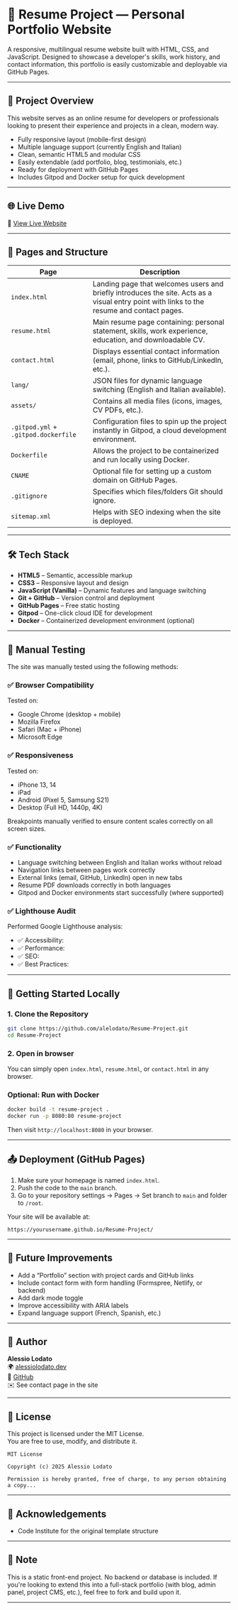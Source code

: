# 💼 Resume Project — Personal Portfolio Website

A responsive, multilingual resume website built with HTML, CSS, and JavaScript. Designed to showcase a developer's skills, work history, and contact information, this portfolio is easily customizable and deployable via GitHub Pages.

---

## 📘 Project Overview

This website serves as an online resume for developers or professionals looking to present their experience and projects in a clean, modern way.

- Fully responsive layout (mobile-first design)
- Multiple language support (currently English and Italian)
- Clean, semantic HTML5 and modular CSS
- Easily extendable (add portfolio, blog, testimonials, etc.)
- Ready for deployment with GitHub Pages
- Includes Gitpod and Docker setup for quick development

---

## 🌐 Live Demo

🔗 [View Live Website](https://alelodato.github.io/Resume-Project/)

---

## 🧭 Pages and Structure

| Page | Description |
|------|-------------|
| `index.html` | Landing page that welcomes users and briefly introduces the site. Acts as a visual entry point with links to the resume and contact pages. |
| `resume.html` | Main resume page containing: personal statement, skills, work experience, education, and downloadable CV. |
| `contact.html` | Displays essential contact information (email, phone, links to GitHub/LinkedIn, etc.). |
| `lang/` | JSON files for dynamic language switching (English and Italian available). |
| `assets/` | Contains all media files (icons, images, CV PDFs, etc.). |
| `.gitpod.yml` + `.gitpod.dockerfile` | Configuration files to spin up the project instantly in Gitpod, a cloud development environment. |
| `Dockerfile` | Allows the project to be containerized and run locally using Docker. |
| `CNAME` | Optional file for setting up a custom domain on GitHub Pages. |
| `.gitignore` | Specifies which files/folders Git should ignore. |
| `sitemap.xml` | Helps with SEO indexing when the site is deployed.

---

## 🛠️ Tech Stack

- **HTML5** – Semantic, accessible markup  
- **CSS3** – Responsive layout and design  
- **JavaScript (Vanilla)** – Dynamic features and language switching  
- **Git + GitHub** – Version control and deployment  
- **GitHub Pages** – Free static hosting  
- **Gitpod** – One-click cloud IDE for development  
- **Docker** – Containerized development environment (optional)

---

## 🧪 Manual Testing

The site was manually tested using the following methods:

### ✅ Browser Compatibility
Tested on:
- Google Chrome (desktop + mobile)
- Mozilla Firefox
- Safari (Mac + iPhone)
- Microsoft Edge

### ✅ Responsiveness
Tested on:
- iPhone 13, 14
- iPad
- Android (Pixel 5, Samsung S21)
- Desktop (Full HD, 1440p, 4K)

Breakpoints manually verified to ensure content scales correctly on all screen sizes.

### ✅ Functionality
- Language switching between English and Italian works without reload
- Navigation links between pages work correctly
- External links (email, GitHub, LinkedIn) open in new tabs
- Resume PDF downloads correctly in both languages
- Gitpod and Docker environments start successfully (where supported)

### ✅ Lighthouse Audit
Performed Google Lighthouse analysis:
- ✅ Accessibility: 
- ✅ Performance: 
- ✅ SEO: 
- ✅ Best Practices: 

---

## 🚀 Getting Started Locally

### 1. Clone the Repository
```bash
git clone https://github.com/alelodato/Resume-Project.git
cd Resume-Project
```

### 2. Open in browser
You can simply open `index.html`, `resume.html`, or `contact.html` in any browser.

### Optional: Run with Docker
```bash
docker build -t resume-project .
docker run -p 8080:80 resume-project
```

Then visit `http://localhost:8080` in your browser.

---

## 📤 Deployment (GitHub Pages)

1. Make sure your homepage is named `index.html`.
2. Push the code to the `main` branch.
3. Go to your repository settings → Pages → Set branch to `main` and folder to `/root`.

Your site will be available at:
```
https://yourusername.github.io/Resume-Project/
```

---

## 🧩 Future Improvements

- Add a “Portfolio” section with project cards and GitHub links  
- Include contact form with form handling (Formspree, Netlify, or backend)  
- Add dark mode toggle  
- Improve accessibility with ARIA labels  
- Expand language support (French, Spanish, etc.)

---

## 👤 Author

**Alessio Lodato**  
🌍 [alessiolodato.dev](https://alessiolodato.dev)  
🐙 [GitHub](https://github.com/alelodato)  
✉️ See contact page in the site

---

## 📄 License

This project is licensed under the MIT License.  
You are free to use, modify, and distribute it.

```
MIT License

Copyright (c) 2025 Alessio Lodato

Permission is hereby granted, free of charge, to any person obtaining a copy...
```

---

## 🙏 Acknowledgements

- Code Institute for the original template structure

---

## 📌 Note

This is a static front-end project. No backend or database is included. If you're looking to extend this into a full-stack portfolio (with blog, admin panel, project CMS, etc.), feel free to fork and build upon it.

---
